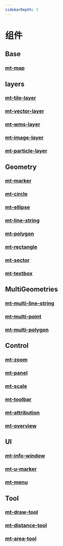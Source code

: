 ```yaml
---
sidebarDepth: 3
---
```


# 组件
## Base
### [mt-map](./map)

## layers
### [mt-tile-layer](./tile-layer)
### [mt-vector-layer](./vector-layer)
### [mt-wms-layer](./wms-layer)
### [mt-image-layer](./image-layer)
### [mt-particle-layer](./particle-layer)

## Geometry
### [mt-marker](./marker)
### [mt-circle](./circle)
### [mt-ellipse](./ellipse)
### [mt-line-string](./line-string)
### [mt-polygon](./polygon)
### [mt-rectangle](./rectangle)
### [mt-sector](./sector)
### [mt-textbox](./textbox)
## MultiGeometries
### [mt-multi-line-string](./multi-line-string)
### [mt-multi-point](./multi-point)
### [mt-multi-polygon](./multi-polygon)

## Control
### [mt-zoom](./zoom)
### [mt-panel](./panel)
### [mt-scale](./scale)
### [mt-toolbar](./toolbar)
### [mt-attribution](./attribution)
### [mt-overview](./overview)

## UI
### [mt-info-window](./info-window)
### [mt-u-marker](./u-marker)
### [mt-menu](./menu)

## Tool
### [mt-draw-tool](./draw-tool)
### [mt-distance-tool](./distance-tool)
### [mt-area-tool](./area-tool)
